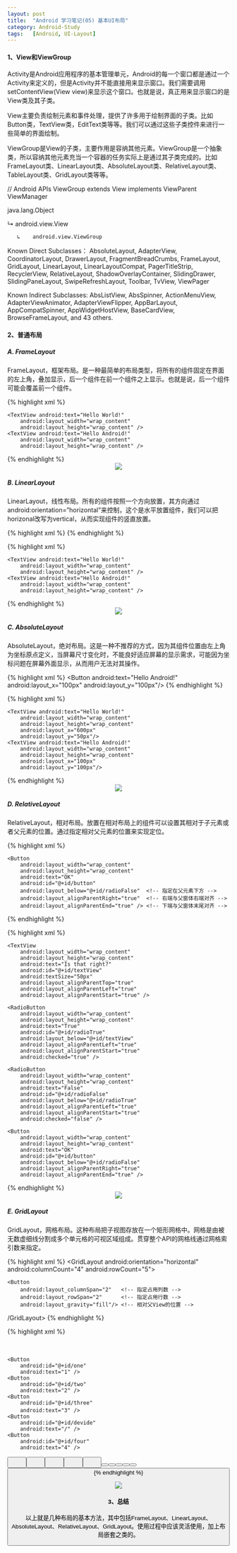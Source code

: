 ```yaml
---
layout: post
title:  "Android 学习笔记(05) 基本UI布局"
category: Android-Study
tags:   [Android, UI-Layout]
---
```


#### **1、View和ViewGroup**

Activity是Android应用程序的基本管理单元，Android的每一个窗口都是通过一个Activity来定义的，但是Activity并不能直接用来显示窗口。我们需要调用setContentView(View view)来显示这个窗口。也就是说，真正用来显示窗口的是View类及其子类。 

View主要负责绘制元素和事件处理，提供了许多用于绘制界面的子类。比如Button类，TextView类，EditText类等等。我们可以通过这些子类控件来进行一些简单的界面绘制。 

ViewGroup是View的子类，主要作用是容纳其他元素。ViewGroup是一个抽象类，所以容纳其他元素充当一个容器的任务实际上是通过其子类完成的。比如FrameLayout类、LinearLayout类、AbsoluteLayout类、RelativeLayout类、TableLayout类、GridLayout类等等。

// Android APIs
ViewGroup
extends View
implements ViewParent ViewManager

java.lang.Object

   ↳    android.view.View

       ↳    android.view.ViewGroup

Known Direct Subclasses：
AbsoluteLayout, AdapterView<T extends Adapter>, CoordinatorLayout, DrawerLayout, FragmentBreadCrumbs, FrameLayout, GridLayout, LinearLayout, LinearLayoutCompat, PagerTitleStrip, RecyclerView, RelativeLayout, ShadowOverlayContainer, SlidingDrawer, SlidingPaneLayout, SwipeRefreshLayout, Toolbar, TvView, ViewPager

Known Indirect Subclasses:
AbsListView, AbsSpinner, ActionMenuView, AdapterViewAnimator, AdapterViewFlipper, AppBarLayout, AppCompatSpinner, AppWidgetHostView, BaseCardView, BrowseFrameLayout, and 43 others.

#### **2、普通布局**

##### A. FrameLayout

FrameLayout，框架布局。是一种最简单的布局类型，将所有的组件固定在界面的左上角，叠加显示，后一个组件在前一个组件之上显示。也就是说，后一个组件可能会覆盖前一个组件。

{% highlight xml %}
<?xml version="1.0" encoding="utf-8"?>
<FrameLayout xmlns:android="http://schemas.android.com/apk/res/android"
    xmlns:tools="http://schemas.android.com/tools" android:layout_width="match_parent"
    android:layout_height="match_parent" android:paddingLeft="@dimen/activity_horizontal_margin"
    android:paddingRight="@dimen/activity_horizontal_margin"
    android:paddingTop="@dimen/activity_vertical_margin"
    android:paddingBottom="@dimen/activity_vertical_margin" tools:context=".MainActivity">

    <TextView android:text="Hello World!" 
        android:layout_width="wrap_content"
        android:layout_height="wrap_content" />
    <TextView android:text="Hello Android!"
        android:layout_width="wrap_content"
        android:layout_height="wrap_content" />
</FrameLayout>
{% endhighlight %}

<div style="text-align: center">
<img src="{{ site.url }}/images/posts/201604/2016042202.png"/>
</div>

##### B. LinearLayout

LinearLayout，线性布局。所有的组件按照一个方向放置，其方向通过android:orientation=”horizontal”来控制，这个是水平放置组件，我们可以把horizonal改写为vertical，从而实现组件的竖直放置。

{% highlight xml %}
<LinearLayout
    android:orientation="horizontal">
    <!-- 组件 -->
</LinearLayout>
{% endhighlight %}


{% highlight xml %}
<?xml version="1.0" encoding="utf-8"?>
<LinearLayout xmlns:android="http://schemas.android.com/apk/res/android"
    xmlns:tools="http://schemas.android.com/tools" android:layout_width="match_parent"
    android:layout_height="match_parent" android:paddingLeft="@dimen/activity_horizontal_margin"
    android:paddingRight="@dimen/activity_horizontal_margin"
    android:paddingTop="@dimen/activity_vertical_margin"
    android:paddingBottom="@dimen/activity_vertical_margin" tools:context=".MainActivity"
    android:orientation="horizontal">

    <TextView android:text="Hello World!" 
        android:layout_width="wrap_content"
        android:layout_height="wrap_content" />
    <TextView android:text="Hello Android!"
        android:layout_width="wrap_content"
        android:layout_height="wrap_content" />
</LinearLayout>
{% endhighlight %}

<div style="text-align: center">
<img src="{{ site.url }}/images/posts/201604/2016042203.png"/>
</div>

##### C. AbsoluteLayout

AbsoluteLayout，绝对布局。这是一种不推荐的方式，因为其组件位置由左上角为坐标原点定义，当屏幕尺寸变化时，不能良好适应屏幕的显示需求，可能因为坐标问题在屏幕外面显示，从而用户无法对其操作。

{% highlight xml %}
<AbsoluteLayout>
    <Button android:text="Hello Android!"
        <!-- 其他代码 -->
        android:layout_x="100px"
        android:layout_y="100px"/>
</AbsoluteLayout>
{% endhighlight %}

{% highlight xml %}
<?xml version="1.0" encoding="utf-8"?>
<AbsoluteLayout xmlns:android="http://schemas.android.com/apk/res/android"
    xmlns:tools="http://schemas.android.com/tools" android:layout_width="match_parent"
    android:layout_height="match_parent" android:paddingLeft="@dimen/activity_horizontal_margin"
    android:paddingRight="@dimen/activity_horizontal_margin"
    android:paddingTop="@dimen/activity_vertical_margin"
    android:paddingBottom="@dimen/activity_vertical_margin" tools:context=".MainActivity">

    <TextView android:text="Hello World!"
        android:layout_width="wrap_content"
        android:layout_height="wrap_content"
        android:layout_x="600px"
        android:layout_y="50px"/>
    <TextView android:text="Hello Android!"
        android:layout_width="wrap_content"
        android:layout_height="wrap_content"
        android:layout_x="100px"
        android:layout_y="100px"/>
</AbsoluteLayout>
{% endhighlight %}

<div style="text-align: center">
<img src="{{ site.url }}/images/posts/201604/2016042204.png"/>
</div>

##### D. RelativeLayout

RelativeLayout，相对布局。放置在相对布局上的组件可以设置其相对于子元素或者父元素的位置。通过指定相对父元素的位置来实现定位。

{% highlight xml %}
<RelativeLayout
    android:paddingLeft="@dimen/activity_horizontal_margin"
    android:paddingRight="@dimen/activity_horizontal_margin"
    android:paddingTop="@dimen/activity_vertical_margin"
    android:paddingBottom="@dimen/activity_vertical_margin">

    <Button
        android:layout_width="wrap_content"
        android:layout_height="wrap_content"
        android:text="OK"
        android:id="@+id/button"
        android:layout_below="@+id/radioFalse"  <!-- 指定在父元素下方 -->
        android:layout_alignParentRight="true"  <!-- 右端与父窗体右端对齐 -->
        android:layout_alignParentEnd="true" /> <!-- 下端与父窗体末尾对齐 -->
</RelativeLayout>
{% endhighlight %}

{% highlight xml %}
<?xml version="1.0" encoding="utf-8"?>
<RelativeLayout xmlns:android="http://schemas.android.com/apk/res/android"
    xmlns:tools="http://schemas.android.com/tools" android:layout_width="match_parent"
    android:layout_height="match_parent" android:paddingLeft="@dimen/activity_horizontal_margin"
    android:paddingRight="@dimen/activity_horizontal_margin"
    android:paddingTop="@dimen/activity_vertical_margin"
    android:paddingBottom="@dimen/activity_vertical_margin" tools:context=".MainActivity">

    <TextView
        android:layout_width="wrap_content"
        android:layout_height="wrap_content"
        android:text="Is that right?"
        android:id="@+id/textView"
        android:textSize="50px"
        android:layout_alignParentTop="true"
        android:layout_alignParentLeft="true"
        android:layout_alignParentStart="true" />

    <RadioButton
        android:layout_width="wrap_content"
        android:layout_height="wrap_content"
        android:text="True"
        android:id="@+id/radioTrue"
        android:layout_below="@+id/textView"
        android:layout_alignParentLeft="true"
        android:layout_alignParentStart="true"
        android:checked="true" />

    <RadioButton
        android:layout_width="wrap_content"
        android:layout_height="wrap_content"
        android:text="False"
        android:id="@+id/radioFalse"
        android:layout_below="@+id/radioTrue"
        android:layout_alignParentLeft="true"
        android:layout_alignParentStart="true"
        android:checked="false" />

    <Button
        android:layout_width="wrap_content"
        android:layout_height="wrap_content"
        android:text="OK"
        android:id="@+id/button"
        android:layout_below="@+id/radioFalse"
        android:layout_alignParentRight="true"
        android:layout_alignParentEnd="true" />
</RelativeLayout>
{% endhighlight %}

<div style="text-align: center">
<img src="{{ site.url }}/images/posts/201604/2016042205.png"/>
</div>

##### E. GridLayout

GridLayout，网格布局。这种布局把子视图存放在一个矩形网格中。网格是由被无数虚细线分割成多个单元格的可视区域组成。贯穿整个API的网格线通过网格索引数来指定。

{% highlight xml %}
<GridLayout 
    <!-- 其他代码省略 -->
    android:orientation="horizontal"
    android:columnCount="4"             <!-- Grid列数 -->
    android:rowCount="5">               <!-- Grid行数 -->

    <Button
        android:layout_columnSpan="2"   <!-- 指定占用列数 -->
        android:layout_rowSpan="2"      <!-- 指定占用行数 -->
        android:layout_gravity="fill"/> <!-- 相对父View的位置 -->
  /GridLayout>
{% endhighlight %}

{% highlight xml %}
<?xml version="1.0" encoding="utf-8"?>
<GridLayout xmlns:android="http://schemas.android.com/apk/res/android"
    android:layout_width="wrap_content"
    android:layout_height="wrap_content"
    android:columnCount="4"
    android:orientation="horizontal"
    android:paddingEnd="@dimen/activity_vertical_margin"
    android:paddingLeft="@dimen/activity_horizontal_margin"
    android:paddingRight="@dimen/activity_horizontal_margin"
    android:paddingTop="@dimen/activity_vertical_margin"
    android:rowCount="5">
    　　

    <Button
        android:id="@+id/one"
        android:text="1" />
    <Button
        android:id="@+id/two"
        android:text="2" />
    <Button
        android:id="@+id/three"
        android:text="3" />　　
    <Button
        android:id="@+id/devide"
        android:text="/" />
    <Button
        android:id="@+id/four"
        android:text="4" />
   <Button
        android:id="@+id/five"
        android:text="5" />　　
    <Button
        android:id="@+id/six"
        android:text="6" />　　
    <Button
        android:id="@+id/multiply"
        android:text="×" />　　
    <Button
        android:id="@+id/seven"
        android:text="7" />　　
    <Button
        android:id="@+id/eight"
        android:text="8" />　　
    <Button
        android:id="@+id/nine"
        android:text="9" />
    <Button
        android:id="@+id/minus"
        android:text="-" />
    <Button
        android:id="@+id/zero"
        android:layout_columnSpan="2"
        android:layout_gravity="fill"
        android:text="0" />
    <Button
        android:id="@+id/point"
        android:text="." />
    <Button
        android:id="@+id/plus"
        android:layout_gravity="fill"
        android:layout_rowSpan="2"
        android:text="+" />
    <Button
        android:id="@+id/equal"
        android:layout_columnSpan="3"
        android:layout_gravity="fill"
        android:text="=" />
</GridLayout>
{% endhighlight %}

<div style="text-align: center">
<img src="{{ site.url }}/images/posts/201604/2016042206.png"/>
</div>

#### **3、总结**

以上就是几种布局的基本方法，其中包括FrameLayout、LinearLayout、AbsoluteLayout、RelativeLayout、GridLayout。使用过程中应该灵活使用，加上布局嵌套之类的。


